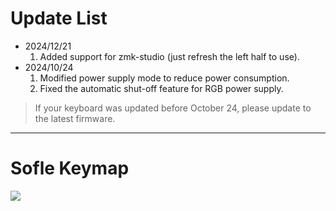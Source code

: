 # Update List

- 2024/12/21
  1. Added support for zmk-studio (just refresh the left half to use).
- 2024/10/24
  1. Modified power supply mode to reduce power consumption.
  2. Fixed the automatic shut-off feature for RGB power supply.

> If your keyboard was updated before October 24, please update to the latest firmware.
> 
---
# Sofle Keymap


<img src="keymap-drawer/sofle.svg" >

